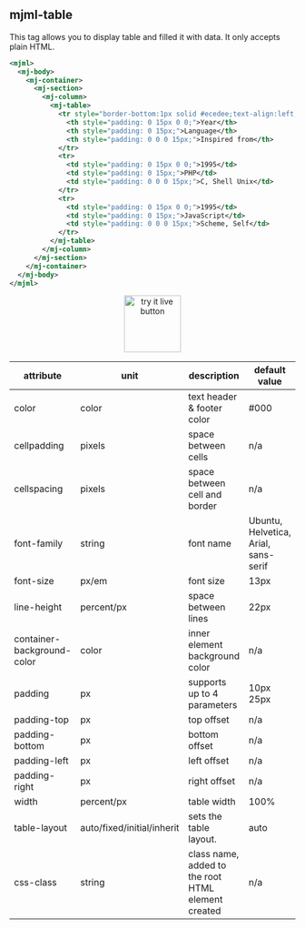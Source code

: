 ## mjml-table

This tag allows you to display table and filled it with data. It only accepts plain HTML.

```xml
<mjml>
  <mj-body>
    <mj-container>
      <mj-section>
        <mj-column>
          <mj-table>
            <tr style="border-bottom:1px solid #ecedee;text-align:left;padding:15px 0;">
              <th style="padding: 0 15px 0 0;">Year</th>
              <th style="padding: 0 15px;">Language</th>
              <th style="padding: 0 0 0 15px;">Inspired from</th>
            </tr>
            <tr>
              <td style="padding: 0 15px 0 0;">1995</td>
              <td style="padding: 0 15px;">PHP</td>
              <td style="padding: 0 0 0 15px;">C, Shell Unix</td>
            </tr>
            <tr>
              <td style="padding: 0 15px 0 0;">1995</td>
              <td style="padding: 0 15px;">JavaScript</td>
              <td style="padding: 0 0 0 15px;">Scheme, Self</td>
            </tr>
          </mj-table>
        </mj-column>
      </mj-section>
    </mj-container>
  </mj-body>
</mjml>
```

<p align="center">
  <a href="https://mjml.io/try-it-live/components/table">
    <img width="100px" src="http://imgh.us/TRYITLIVE.svg" alt="try it live button" />
  </a>
</p>

attribute                   | unit                        | description                    | default value
----------------------------|-----------------------------|------------------------------- |--------------
color                       | color                       | text header & footer color     | #000
cellpadding                 | pixels                      | space between cells            | n/a
cellspacing                 | pixels                      | space between cell and border  | n/a
font-family                 | string                      | font name                      | Ubuntu, Helvetica, Arial, sans-serif
font-size                   | px/em                       | font size                      | 13px
line-height                 | percent/px                  | space between lines            | 22px
container-background-color  | color                       | inner element background color | n/a
padding                     | px                          | supports up to 4 parameters    | 10px 25px
padding-top                 | px                          | top offset                     | n/a
padding-bottom              | px                          | bottom offset                  | n/a
padding-left                | px                          | left offset                    | n/a
padding-right               | px                          | right offset                   | n/a
width                       | percent/px                  | table width                    | 100%
table-layout                | auto/fixed/initial/inherit  | sets the table layout.         | auto
css-class                   | string                      | class name, added to the root HTML element created | n/a
